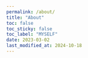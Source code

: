 ```yaml
---
permalink: /about/
title: "About"
toc: false
toc_sticky: false
toc_label: "MYSELF"
date: 2023-03-02
last_modified_at: 2024-10-18
---
```

